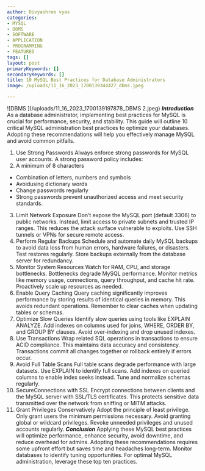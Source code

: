 ```yaml
---
author: Divyashree vyas
categories: 
- MYSQL 
- DBMS 
- SOFTWARE 
- APPLICATION 
- PROGRAMMING 
- FEATURED 
tags: []
layout: post
primaryKeywords: []
secondaryKeywords: []
title: 10 MySQL Best Practices for Database Administrators
image: /uploads/11_16_2023_1700139344427_dbms.jpeg

---
```


![DBMS  ](/uploads/11_16_2023_1700139197878_DBMS  2.jpeg)
***Introduction***
As a database administrator, implementing best practices for MySQL is crucial for performance, security, and stability. This guide will outline 10 critical MySQL administration best practices to optimize your databases. Adopting these recommendations will help you effectively manage MySQL and avoid common pitfalls.
1. Use Strong Passwords
Always enforce strong passwords for MySQL user accounts. A strong password policy includes:
2. A minimum of 8 characters
- Combination of letters, numbers and symbols
- Avoidusing dictionary words
- Change passwords regularly
- Strong passwords prevent unauthorized access and meet security standards.
3. Limit Network Exposure
Don’t expose the MySQL port (default 3306) to public networks. Instead, limit access to private subnets and trusted IP ranges. This reduces the attack surface vulnerable to exploits. Use SSH tunnels or VPNs for secure remote access.
4. Perform Regular Backups
Schedule and automate daily MySQL backups to avoid data loss from human errors, hardware failures, or disasters. Test restores regularly. Store backups externally from the database server for redundancy.
5. Monitor System Resources
Watch for RAM, CPU, and storage bottlenecks. Bottlenecks degrade MySQL performance. Monitor metrics like memory usage, connections, query throughput, and cache hit rate. Proactively scale up resources as needed.
6. Enable Query Caching
Query caching significantly improves performance by storing results of identical queries in memory. This avoids redundant operations. Remember to clear caches when updating tables or schemas.
2. Optimize Slow Queries
Identify slow queries using tools like EXPLAIN ANALYZE. Add indexes on columns used for joins, WHERE, ORDER BY, and GROUP BY clauses. Avoid over-indexing and drop unused indexes.
3. Use Transactions
Wrap related SQL operations in transactions to ensure ACID compliance. This maintains data accuracy and consistency. Transactions commit all changes together or rollback entirely if errors occur.
4. Avoid Full Table Scans
Full table scans degrade performance with large datasets. Use EXPLAIN to identify full scans. Add indexes on queried columns to enable index seeks instead. Tune and normalize schemas regularly.
5. SecureConnections with SSL
Encrypt connections between clients and the MySQL server with SSL/TLS certificates. This protects sensitive data transmitted over the network from sniffing or MITM attacks.
6. Grant Privileges Conservatively
Adopt the principle of least privilege. Only grant users the minimum permissions necessary. Avoid granting global or wildcard privileges. Revoke unneeded privileges and unused accounts regularly.
***Conclusion***
Applying these MySQL best practices will optimize performance, enhance security, avoid downtime, and reduce overhead for admins. Adopting these recommendations requires some upfront effort but saves time and headaches long-term. Monitor databases to identify tuning opportunities. For optimal MySQL administration, leverage these top ten practices.
